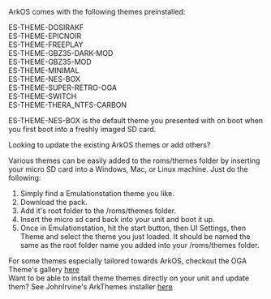 ArkOS comes with the following themes preinstalled:

ES-THEME-DOSIRAKF \
ES-THEME-EPICNOIR \
ES-THEME-FREEPLAY \
ES-THEME-GBZ35-DARK-MOD \
ES-THEME-GBZ35-MOD \
ES-THEME-MINIMAL \
ES-THEME-NES-BOX \
ES-THEME-SUPER-RETRO-OGA \
ES-THEME-SWITCH \
ES-THEME-THERA_NTFS-CARBON

ES-THEME-NES-BOX is the default theme you presented with on boot when you first boot into a freshly imaged SD card.

Looking to update the existing ArkOS themes or add others?  

Various themes can be easily added to the roms/themes folder by inserting your micro SD card into a Windows, Mac, or Linux machine.  Just do the following:

1. Simply find a Emulationstation theme you like.  
1. Download the pack.  
1. Add it's root folder to the /roms/themes folder.  
1. Insert the micro sd card back into your unit and boot it up.  
1. Once in Emulationstation, hit the start button, then UI Settings, then Theme and select the theme you just loaded.  It should be named the same as the root folder name you added into your /roms/themes folder.

For some themes especially tailored towards ArkOS, checkout the OGA Theme's gallery [here](https://github.com/Jetup13/Emulationstation-OGA-Theme-Gallery) \
Want to be able to install theme themes directly on your unit and update them?  See JohnIrvine's ArkThemes installer [here](https://github.com/JohnIrvine1433/ArkThemes-fork)